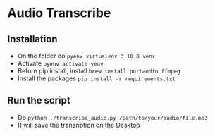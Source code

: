 # Audio Transcribe

## Installation

- On the folder do `pyenv virtualenv 3.10.8 venv`
- Activate `pyenv activate venv`
- Before pip install, install `brew install portaudio ffmpeg`
- Install the packages `pip install -r requirements.txt`

## Run the script

- Do `python ./transcribe_audio.py /path/to/your/audio/file.mp3`
- It will save the transription on the Desktop
